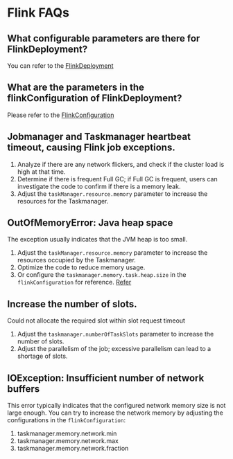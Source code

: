 # Flink FAQs

## What configurable parameters are there for FlinkDeployment?

You can refer to the [FlinkDeployment](https://nightlies.apache.org/flink/flink-kubernetes-operator-docs-release-1.3/docs/custom-resource/reference/)

## What are the parameters in the flinkConfiguration of FlinkDeployment?

Please refer to the [FlinkConfiguration](https://nightlies.apache.org/flink/flink-docs-release-1.14/docs/deployment/config/)

## Jobmanager and Taskmanager heartbeat timeout, causing Flink job exceptions.

1. Analyze if there are any network flickers, and check if the cluster load is high at that time.
2. Determine if there is frequent Full GC; if Full GC is frequent, users can investigate the code to confirm if there is a memory leak.
3. Adjust the `taskManager.resource.memory` parameter to increase the resources for the Taskmanager.

## OutOfMemoryError: Java heap space

The exception usually indicates that the JVM heap is too small.

1. Adjust the `taskManager.resource.memory` parameter to increase the resources occupied by the Taskmanager.
2. Optimize the code to reduce memory usage.
3. Or configure the `taskmanager.memory.task.heap.size` in the `flinkConfiguration` for reference. [Refer](https://nightlies.apache.org/flink/flink-docs-release-1.10/ops/memory/mem_setup.html#task-operator-heap-memory)

## Increase the number of slots.

Could not allocate the required slot within slot request timeout

1. Adjust the `taskmanager.numberOfTaskSlots` parameter to increase the number of slots.
2. Adjust the parallelism of the job; excessive parallelism can lead to a shortage of slots.

## IOException: Insufficient number of network buffers

This error typically indicates that the configured network memory size is not large enough. You can try to increase the network memory by adjusting the configurations in the `flinkConfiguration`:

1. taskmanager.memory.network.min
2. taskmanager.memory.network.max
3. taskmanager.memory.network.fraction